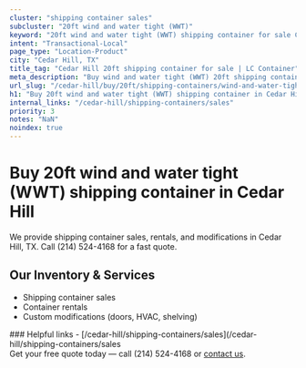 ```yaml
---
cluster: "shipping container sales"
subcluster: "20ft wind and water tight (WWT)"
keyword: "20ft wind and water tight (WWT) shipping container for sale Cedar Hill, TX"
intent: "Transactional-Local"
page_type: "Location-Product"
city: "Cedar Hill, TX"
title_tag: "Cedar Hill 20ft shipping container for sale | LC Container"
meta_description: "Buy wind and water tight (WWT) 20ft shipping container sale with local delivery in Cedar Hill, TX. LC Container — local Since 2003. Request a fast quote today."
url_slug: "/cedar-hill/buy/20ft/shipping-containers/wind-and-water-tight-wwt"
h1: "Buy 20ft wind and water tight (WWT) shipping container in Cedar Hill"
internal_links: "/cedar-hill/shipping-containers/sales"
priority: 3
notes: "NaN"
noindex: true
---
```


# Buy 20ft wind and water tight (WWT) shipping container in Cedar Hill

We provide shipping container sales, rentals, and modifications in Cedar Hill, TX. Call (214) 524-4168 for a fast quote.

## Our Inventory & Services
- Shipping container sales
- Container rentals
- Custom modifications (doors, HVAC, shelving)

<div data-section="internal-links">
### Helpful links
- [/cedar-hill/shipping-containers/sales](/cedar-hill/shipping-containers/sales
</div>

<div data-section="cta">
Get your free quote today — call (214) 524-4168 or <a href="/contact">contact us</a>.
</div>

<script type="application/ld+json">{"@context":"https://schema.org","@type":"FAQPage","mainEntity":[{"@type":"Question","name":"How much does delivery cost in Cedar Hill, TX?","acceptedAnswer":{"@type":"Answer","text":"Delivery costs vary by distance and container size. Most deliveries in Cedar Hill, TX range from $150-$300. Call (214) 524-4168 for an exact quote based on your specific location."}},{"@type":"Question","name":"Do you offer financing or payment plans?","acceptedAnswer":{"@type":"Answer","text":"We accept major credit cards, checks, and can discuss commercial terms for bulk purchases. Call (214) 524-4168 to discuss options."}},{"@type":"Question","name":"Can you customize containers in Cedar Hill, TX?","acceptedAnswer":{"@type":"Answer","text":"Yes — we perform modifications like doors, HVAC, insulation, and shelving. Request a custom quote at (214) 524-4168 or via our contact form."}}]}</script>
